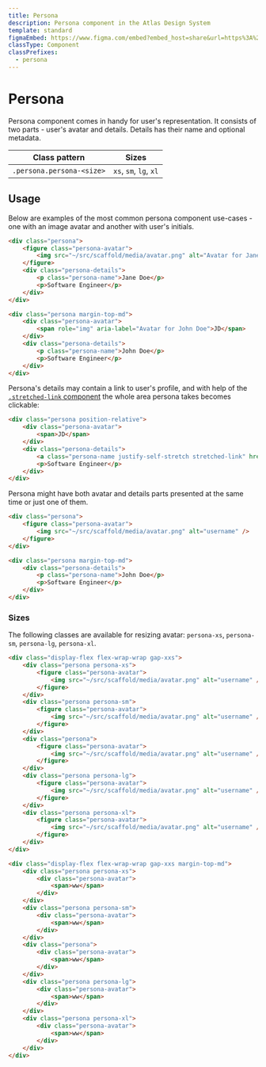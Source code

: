 ```yaml
---
title: Persona
description: Persona component in the Atlas Design System
template: standard
figmaEmbed: https://www.figma.com/embed?embed_host=share&url=https%3A%2F%2Fwww.figma.com%2Ffile%2FuVA2amRR71yJZ0GS6RI6zL%2F%25F0%259F%258C%259E-Atlas-Design-Library%3Ftype%3Ddesign%26node-id%3D1284%253A2163%26mode%3Ddesign%26t%3DklysUJ7ALWgcF1SQ-1 allowfullscreen
classType: Component
classPrefixes:
  - persona
---
```


# Persona

Persona component comes in handy for user's representation. It consists of two parts - user's avatar and details. Details has their name and optional metadata.

| Class pattern             | Sizes                  |
| ------------------------- | ---------------------- |
| `.persona.persona-<size>` | `xs`, `sm`, `lg`, `xl` |

## Usage

Below are examples of the most common persona component use-cases - one with an image avatar and another with user's initials.

```html
<div class="persona">
	<figure class="persona-avatar">
		<img src="~/src/scaffold/media/avatar.png" alt="Avatar for Jane Doe" />
	</figure>
	<div class="persona-details">
		<p class="persona-name">Jane Doe</p>
		<p>Software Engineer</p>
	</div>
</div>

<div class="persona margin-top-md">
	<div class="persona-avatar">
		<span role="img" aria-label="Avatar for John Doe">JD</span>
	</div>
	<div class="persona-details">
		<p class="persona-name">John Doe</p>
		<p>Software Engineer</p>
	</div>
</div>
```

Persona's details may contain a link to user's profile, and with help of the [`.stretched-link` component](../components/stretched-link.md) the whole area persona takes becomes clickable:

```html
<div class="persona position-relative">
	<div class="persona-avatar">
		<span>JD</span>
	</div>
	<div class="persona-details">
		<a class="persona-name justify-self-stretch stretched-link" href="#">John Doe</a>
		<p>Software Engineer</p>
	</div>
</div>
```

Persona might have both avatar and details parts presented at the same time or just one of them.

```html
<div class="persona">
	<figure class="persona-avatar">
		<img src="~/src/scaffold/media/avatar.png" alt="username" />
	</figure>
</div>

<div class="persona margin-top-md">
	<div class="persona-details">
		<p class="persona-name">John Doe</p>
		<p>Software Engineer</p>
	</div>
</div>
```

### Sizes

The following classes are available for resizing avatar: `persona-xs`, `persona-sm`, `persona-lg`, `persona-xl`.

```html
<div class="display-flex flex-wrap-wrap gap-xxs">
	<div class="persona persona-xs">
		<figure class="persona-avatar">
			<img src="~/src/scaffold/media/avatar.png" alt="username" />
		</figure>
	</div>
	<div class="persona persona-sm">
		<figure class="persona-avatar">
			<img src="~/src/scaffold/media/avatar.png" alt="username" />
		</figure>
	</div>
	<div class="persona">
		<figure class="persona-avatar">
			<img src="~/src/scaffold/media/avatar.png" alt="username" />
		</figure>
	</div>
	<div class="persona persona-lg">
		<figure class="persona-avatar">
			<img src="~/src/scaffold/media/avatar.png" alt="username" />
		</figure>
	</div>
	<div class="persona persona-xl">
		<figure class="persona-avatar">
			<img src="~/src/scaffold/media/avatar.png" alt="username" />
		</figure>
	</div>
</div>

<div class="display-flex flex-wrap-wrap gap-xxs margin-top-md">
	<div class="persona persona-xs">
		<div class="persona-avatar">
			<span>ww</span>
		</div>
	</div>
	<div class="persona persona-sm">
		<div class="persona-avatar">
			<span>ww</span>
		</div>
	</div>
	<div class="persona">
		<div class="persona-avatar">
			<span>ww</span>
		</div>
	</div>
	<div class="persona persona-lg">
		<div class="persona-avatar">
			<span>ww</span>
		</div>
	</div>
	<div class="persona persona-xl">
		<div class="persona-avatar">
			<span>ww</span>
		</div>
	</div>
</div>
```
